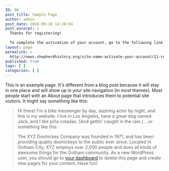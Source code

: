 ```yaml
---
ID: 86
post_title: Sample Page
author: admin
post_date: 2016-09-10 14:28:04
post_excerpt: |
  Thanks for registering!
  
  To complete the activation of your account, go to the following link: {{{activate.url}}}
layout: page
permalink: >
  http://news.shepherdhistory.org/site-name-activate-your-account/11-revision-v1/
published: true
tags: [ ]
categories: [ ]
---
```

This is an example page. It's different from a blog post because it will stay in one place and will show up in your site navigation (in most themes). Most people start with an About page that introduces them to potential site visitors. It might say something like this:

> Hi there! I'm a bike messenger by day, aspiring actor by night, and this is my website. I live in Los Angeles, have a great dog named Jack, and I like piña coladas. (And gettin' caught in the rain.)
...or something like this:

> The XYZ Doohickey Company was founded in 1971, and has been providing quality doohickeys to the public ever since. Located in Gotham City, XYZ employs over 2,000 people and does all kinds of awesome things for the Gotham community.
As a new WordPress user, you should go to [your dashboard][1] to delete this page and create new pages for your content. Have fun!

 [1]: https://www.news.shepherdhistory.org/wp-admin/